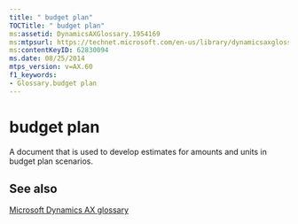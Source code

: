 ```yaml
---
title: " budget plan"
TOCTitle: " budget plan"
ms:assetid: DynamicsAXGlossary.1954169
ms:mtpsurl: https://technet.microsoft.com/en-us/library/dynamicsaxglossary.1954169(v=AX.60)
ms:contentKeyID: 62830094
ms.date: 08/25/2014
mtps_version: v=AX.60
f1_keywords:
- Glossary.budget plan
---
```


# budget plan

A document that is used to develop estimates for amounts and units in budget plan scenarios.

## See also

[Microsoft Dynamics AX glossary](glossary/microsoft-dynamics-ax-glossary.md)

  


